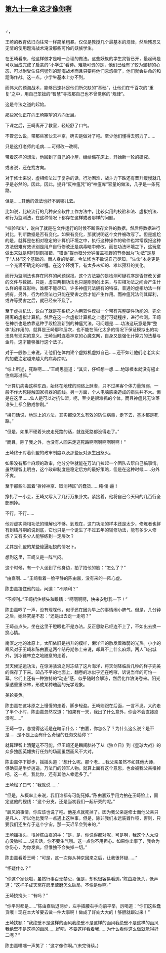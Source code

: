## [第九十一章 这才像你啊](https://www.xxbiquge.com/11_11207/9131022.html)
﻿

  ♂，

  王崎的教育依旧向往常一样简单粗暴。仅仅是教授几个最基本的规律，然后残忍又无情的使用题海战术淹没那些可怜的妖族学生。

  在王崎看来，他这样做才是唯一合理的做法。这些妖族的学生灵智已开，最起码是可以当成完成了启蒙的“小学生”看待。难能可贵的是，他们已经有了较为坚韧的心态，可以耐受住任何猛烈的题海战术而且只要将他们忽悠瘸了，他们就会拼命的和题海作战。这一点，小学生基本上办不到。

  而伟大的题海战术，能够迅速补足他们所欠缺的“基础”，让他们在千百次的“重复”之中，用自己笨拙的“智慧”寻找那自己也不曾觉察的“规律”。

  这是今法之道的起始。

  那些家伙正在向王崎期望的方向发展。

  下课之后，王崎离开了教室，轻轻舒了口气。

  不管怎么说，带那些家伙去神京，确实是做对了吧。至少他们懂得去努力了……

  只是这打老师的毛病……可得改一改啊。

  带着这样的想法，他回到了自己的小屋，继续缩在床上，开始新一轮的研究。

  或者说，还在找方向。

  对于修士来说，虚相修法过于复杂的话，行功困难，战斗力下跌还有晋升缓慢就几乎是必然的。因此，因此，提升“反神瘟咒”的“神瘟库”容量的做法，几乎是一条死路。

  但是……其他的做法也好不到哪儿去。

  比如说，比较流行的几种安全软件工作方法中，比较实用的校验和法、虚拟机法、和行为监测法，在这种情况下都存在这样或者那样的问题。

  “校验和法”，说白了就是在文件运行的时候不断保存文件的数据，然后将数据进行对比，判断数据是否有变化。如果有变化，那就说明这个文件被改写了。但是尴尬的是，就算是在相对稳定的计算机环境之中，执行这种操作的软件也常常误报这种方法很难有效识别是用户自行修改还是病毒暗中修改。而在功法环境之下，这玩意做出来就是时时刻刻报错、“错误”提示框分分钟覆盖视野的节奏因为“功法”是基于“人体”这个基础的。而人身的秘密，今法修也不敢说自己尽知，“生命”本身更是一个充满不确定的过程。在这个环境下，有太多未知的、难以预料的变化。

  而行为监测法也存在同样的问题误报。这个方法靠的是检测可疑程序是否修改关键的文件与数据。只是，虚实两相功法也只是刚刚创出来，与实相功法之间会产生什么样的相互影响，谁都不能尽知，许多神瘟咒法拥有的特征，普通的虚相功法一样拥有。另外，行为检测法也只能在受害之后才能产生作用。而神瘟咒法何其犀利，或许等受害之后，就已经来不及了。

  至于虚拟机法，说白了就是在系统之内用软件模拟一个带有完整硬件功能的、完全隔离的虚拟计算机，然后在这一台虚拟计算机之上运行可疑程序，进行检测。王崎在神京也是依靠这种手段检测新到的神瘟咒法。可问题是……功法这玩意是靠“整体”起作用的，就算是王崎那种层次，也不能在简化太多的情况下保证模拟出的功法具有现实的意义。王崎当时连着神京的心魔玄网，自身又是强化计算力的法基与金丹，这才能够推行这个法子。

  对于一般修士来说，让他们在体内建个虚拟机虚拟自己……还不如让他们老老实实的加载注定越来越大的病毒库呢。

  “综上所述，死路啊……”王崎思量道：“其实，仔细想一想……地球根本就没有遏止住病毒过嘛。”

  “计算机病毒这种东西，始终在地球的网络上肆虐，只不过黑客个体力量薄弱，一般不作大死碰触国家机器的底线。另一方面，个人电脑感染造成的损失并不大。但是在这里……仙人是可以对抗仙盟，呃，至少是很难抓的个体，而且神瘟咒无论落谁头上都会酿成惨剧。”

  “换句话说，地球上的方法，其实都没怎么有效的防住病毒，走下去，基本都是死路。”

  “但是，如果不硬着头皮走死路的话，就连死路都没得走了。”

  “而且，除了我之外，也没有人回来走这死路啊啊啊啊啊啊啊！”

  王崎终于对着仙盟的政审制度以及那些反对派生出怒火。

  如果没有那个麻烦的政审，他分分钟就能在万法门拉起一个团队去帮自己搞事情。虽然理智上明白，这个政审制度是稳定后方的最好策略，但是在这种时候……分外不爽。

  至于那些叫嚣着“拆掉神京、取消特区”的蠢货……纯·傻·逼！

  挣扎了一小会，王崎又写入了几行万象卦文。紧接着，他将自己今天码的几百行全部删掉。

  不行，不行……

  他对虚实两相功法的理解也不够。到现在，这门功法的样本还是太少，修炼者也鲜有到结丹期的说到底，它也只是一个诞生了不过五年的辅修功法，能有多少人修炼？又有多少人能够练到一定层次？

  尤其是仙盟的某些傻逼阻挠的情况下。

  想到这里，王崎又是一阵气闷。

  这个时候，有一个人坐到了他身边，拍了拍他的脸：“怎么了？”

  “由嘉啊……”王崎看着一脸平静的陈由嘉，没有来的一阵心虚。

  陈由嘉捏住他的脸，问道：“不顺利？”

  “不顺利。”王崎捂住额头和眼睛：“啊啊啊啊，快来安慰我一下！”

  陈由嘉哼了一声，没有理睬他，似乎还在因为早上的事情闹小脾气。但是，几分钟之后，她终究是不忍：“还是出去走一走吧？”

  王崎点点头。坐在这里干瞪眼也不是办法。反正思路已经连不上了，不如出去换一换心情。

  南溟之地的冰原上，太阳依旧是初升的模样，懒洋洋的散发着微弱的光热。小小的寒风对于王崎和陈由嘉这两个结丹期修士来说，却算不上什么麻烦。两人飞出城外，到冰锥林立之地随意的走着。

  焚天候逆运功法，在惊涛骇浪之时冻结了这片海洋，将天剑降临后几秒的样子完美的保存了下来。凹凸不平的地面上，翻卷的冰似乎还在咆哮，诉说当年的可怕一幕。它们上还有一种独特的“动态”感，似乎随时会解冻，然后化作浪涛卷来。阳光穿透重重冰林，形成某种瑰丽的光学现象。

  美轮美奂。

  陈由嘉在这冰原之上慢慢的走着，脚步轻盈。王崎则跟在后面，一言不发。大约走了半个小时，陈由嘉忽然叹道：“如果有一天，我出了什么意外，你会不会直接崩溃呢……”

  王崎一惊，总觉得这话是在暗示什么：“由嘉，你怎么了？为什么这么说？是不是……是不是上面有什么奇怪的任务交给你？”

  就算理智上清楚这不可能，但王崎还是瞬间脑补了从《独立日》到《星球大战》的众多独胆英雄执行任务的场面虽然画风不大对。

  陈由嘉停下脚步，摇摇头道：“想什么呢。那个老……我父亲虽然不如其他大师，但确实是半步逍遥，万法门的领军人物。就算上面有这个意思，也会被我父亲推掉吧。这一点，我比你，还有其他人幸运多了。”

  王崎松了口气：“我就说……”

  “但是，从概率上来说，我们谁都有可能死掉。”陈由嘉双手用力拍在王崎脸上，固定这他的视线：“这个分支，还是当初我们一起研究的呢。”

  “辰风的事情，你应该也说了吧。他差点就死掉了。因为我父亲是修士而他父亲只是凡人，所以他比我早一点遇上这种事。但是，除非我们永远装聋作哑，否则，只要我们还生存于这个宇宙，那一天迟早会到来的，”

  王崎摇摇头，甩掉陈由嘉的手：“是，是，你说得都对呢，可是啊，我这个人太没心没肺啦……说实话，你不要生气哦。这一点你不用担心。如果你出事了，我会为你伤心，为你发疯，但惟独不会失掉一切。”

  陈由嘉看着王崎：“可是，这一次你从神京回来之后，让我很怀疑……”

  “怀疑什么？”

  “你这个家伙啦，虽然行事百无禁忌，但是，却也很容易看透。”陈由嘉低头，低声道：“这样子成天窝在房里琢磨怎么破局，不像是你啊。”

  王崎挠挠头：“有吗？”

  “你平时都是……”陈由嘉后退两步，左手插腰右手向前平举，厉喝道：“你们这些蠢货哦！现在本大爷要去做一件大事啊！做成了好处大大的！够胆就跟过来！”

  王崎扶额：“我绝壁不是这样的画风我绝壁不是这样的画风我绝壁不是这样的画风我绝壁不是这样的画风……好吧，不要这样看着我……为什么看你这么做就觉得好二呢？”

  陈由嘉噗嗤一声笑了：“这才像你啊。”(未完待续。)
